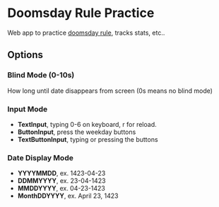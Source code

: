 # Doomsday Rule Practice

Web app to practice [doomsday rule](https://en.wikipedia.org/wiki/Doomsday_rule), tracks stats, etc..

[](docs/images/main.png)

[](docs/images/stats.png)

## Options

### Blind Mode (0-10s)

How long until date disappears from screen (0s means no blind mode)

### Input Mode

- **TextInput**, typing 0-6 on keyboard, r for reload.
- **ButtonInput**, press the weekday buttons
- **TextButtonInput**, typing or pressing the buttons

### Date Display Mode

- **YYYYMMDD**, ex. 1423-04-23
- **DDMMYYYY**, ex. 23-04-1423
- **MMDDYYYY**, ex. 04-23-1423
- **MonthDDYYYY**, ex. April 23, 1423
